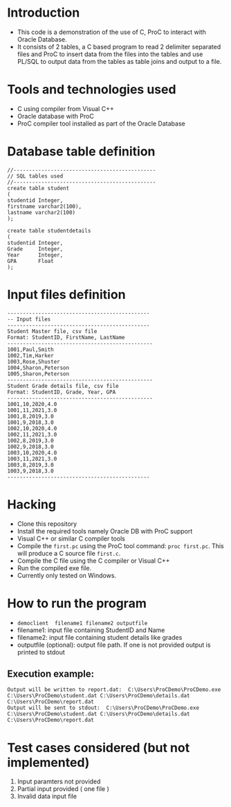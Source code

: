 # Introduction

- This code is a demonstration of the use of C, ProC to interact with Oracle Database.
- It consists of 2 tables, a C based program to read 2 delimiter separated files and ProC
  to insert data from the files into the tables and use PL/SQL to output data from the 
  tables as table joins and output to a file.

# Tools and technologies used

- C using compiler from Visual C++
- Oracle database with ProC
- ProC compiler tool installed as part of the Oracle Database

# Database table definition
```
//----------------------------------------------
// SQL tables used
//----------------------------------------------
create table student
(
studentid Integer,
firstname varchar2(100),
lastname varchar2(100)
);

create table studentdetails
(
studentid Integer,
Grade     Integer, 
Year      Integer, 
GPA       Float
);     
```

# Input files definition
```
----------------------------------------------
-- Input files
----------------------------------------------
Student Master file, csv file
Format: StudentID, FirstName, LastName
-----------------------------------------------
1001,Paul,Smith
1002,Tim,Harker
1003,Rose,Shuster
1004,Sharon,Peterson
1005,Sharon,Peterson
-----------------------------------------------
Student Grade details file, csv file
Format: StudentID, Grade, Year, GPA
-----------------------------------------------
1001,10,2020,4.0
1001,11,2021,3.0
1001,8,2019,3.0
1001,9,2018,3.0
1002,10,2020,4.0
1002,11,2021,3.0
1002,8,2019,3.0
1002,9,2018,3.0
1003,10,2020,4.0
1003,11,2021,3.0
1003,8,2019,3.0
1003,9,2018,3.0
----------------------------------------------
```

# Hacking
- Clone this repository
- Install the required tools namely Oracle DB with ProC support
- Visual C++ or similar C compiler tools
- Compile the `first.pc` using the ProC tool command: `proc first.pc`. This will produce a C source file `first.c`.
- Compile the C file using the C compiler or Visual C++
- Run the compiled exe file.
- Currently only tested on Windows.

# How to run the program 
- `democlient  filename1 filename2 outputfile`
- filename1: input file containing StudentID and Name
- filename2: input file containing student details like grades
- outputfile (optional): output file path. If one is not provided output is printed to stdout

## Execution example:     
```
Output will be written to report.dat:  C:\Users\ProCDemo\ProCDemo.exe  C:\Users\ProCDemo\student.dat C:\Users\ProCDemo\details.dat C:\Users\ProCDemo\report.dat
Output will be sent to stdout:  C:\Users\ProCDemo\ProCDemo.exe  C:\Users\ProCDemo\student.dat C:\Users\ProCDemo\details.dat C:\Users\ProCDemo\report.dat
```

# Test cases considered (but not implemented)
1. Input paramters not provided
2. Partial input provided ( one file ) 
3. Invalid data input file
